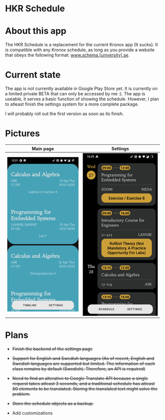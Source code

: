 
# HKR Schedule

  

# About this app

The HKR Schedule is a replacement for the current Kronox app (It sucks). It is compatible with any Kronox schedule, as long as you provide a website that obeys the following format: www.schema.[university].se.

  

# Current state

The app is not currently available in Google Play Store yet. It is currently on a limited private BETA that can only be accessed by me :). The app is useable, it serves a basic function of showing the schedule. However, I plan to atleast finish the settings system for a more complete package. 


I will probably roll out the first version as soon as its finish. 


# Pictures
Main page                  |  Settings
:-------------------------:|:-------------------------:
![Main Page](/images/scheduleView.jpg)  |  ![TimeLine](/images/TimeLineLayout.jpg)

  
# Plans

- ~~Finish the backend of the settings page~~

- ~~Support for English and Swedish languages (As of recent, English and Swedish languages are supported but limited. The information of each class remains by default (Swedish). Therefore, an API is required)~~

- ~~Need to find an alterative to Google Translate API because a single request takes atleast 3 seconds, and a traditional schedule has atleast 80 elements to be translated. Storing the translated text might solve the problem.~~

- ~~Store the schedule objects as a backup.~~

- Add customizations

